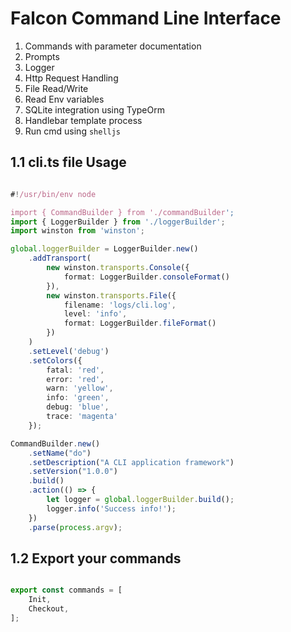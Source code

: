 # Falcon Command Line Interface

1. Commands with parameter documentation
2. Prompts
3. Logger
4. Http Request Handling
5. File Read/Write
6. Read Env variables
7. SQLite integration using TypeOrm
8. Handlebar template process
9. Run cmd using `shelljs`

## 1.1 cli.ts file Usage

```typescript

#!/usr/bin/env node

import { CommandBuilder } from './commandBuilder';
import { LoggerBuilder } from './loggerBuilder';
import winston from 'winston';

global.loggerBuilder = LoggerBuilder.new()
    .addTransport(
        new winston.transports.Console({
            format: LoggerBuilder.consoleFormat()
        }),
        new winston.transports.File({
            filename: 'logs/cli.log',
            level: 'info',
            format: LoggerBuilder.fileFormat()
        })
    )
    .setLevel('debug')
    .setColors({
        fatal: 'red',
        error: 'red',
        warn: 'yellow',
        info: 'green',
        debug: 'blue',
        trace: 'magenta'
    });

CommandBuilder.new()
    .setName("do")
    .setDescription("A CLI application framework")
    .setVersion("1.0.0")
    .build()
    .action(() => {
        let logger = global.loggerBuilder.build();
        logger.info('Success info!');
    })
    .parse(process.argv);

```

## 1.2 Export your commands

```typescript

export const commands = [
    Init,
    Checkout,
];

```